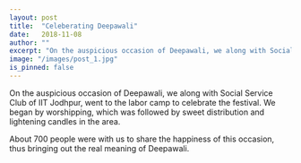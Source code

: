 ```yaml
---
layout: post
title:  "Celeberating Deepawali"
date:   2018-11-08
author: ""
excerpt: "On the auspicious occasion of Deepawali, we along with Social Service Club of IIT Jodhpur, went to the labor camp to celebrate the festival."
image: "/images/post_1.jpg"
is_pinned: false
---
```

On the auspicious occasion of Deepawali, we along with Social Service Club of IIT Jodhpur, went to the labor camp to celebrate the festival. We began by worshipping, which was followed by sweet distribution and lightening candles in the area.

About 700 people were with us to share the happiness of this occasion, thus bringing out the real meaning of Deepawali.
